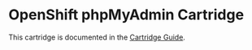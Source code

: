 # OpenShift phpMyAdmin Cartridge
This cartridge is documented in the [Cartridge Guide](https://github.com/openshift/origin-server/blob/master/documentation/oo_cartridge_guide.adoc#phpmyadmin).
